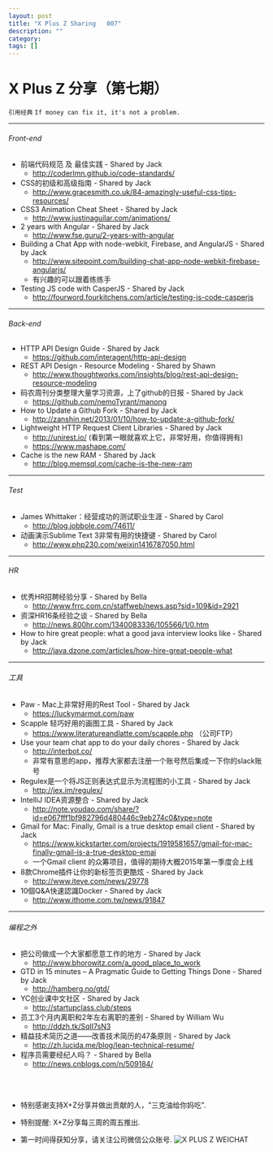 ```yaml
---
layout: post
title: "X Plus Z Sharing   007"
description: ""
category: 
tags: []
---
```

# X Plus Z 分享（第七期）
`引用经典`
`If money can fix it, it's not a problem.`

----

###### Front-end

* 前端代码规范 及 最佳实践 - Shared by Jack
    * <http://coderlmn.github.io/code-standards/>
* CSS的初级和高级指南 - Shared by Jack
    * <http://www.gracesmith.co.uk/84-amazingly-useful-css-tips-resources/>
* CSS3 Animation Cheat Sheet - Shared by Jack
    * <http://www.justinaguilar.com/animations/>
* 2 years with Angular - Shared by Jack
    * <http://www.fse.guru/2-years-with-angular>
* Building a Chat App with node-webkit, Firebase, and AngularJS - Shared by Jack
    * <http://www.sitepoint.com/building-chat-app-node-webkit-firebase-angularjs/>       
    * 有兴趣的可以跟着练练手
* Testing JS code with CasperJS - Shared by Jack
    * <http://fourword.fourkitchens.com/article/testing-js-code-casperjs>

----

###### Back-end
* HTTP API Design Guide - Shared by Jack
    * <https://github.com/interagent/http-api-design>
* REST API Design - Resource Modeling - Shared by Shawn
    * <http://www.thoughtworks.com/insights/blog/rest-api-design-resource-modeling>
* 码农周刊分类整理大量学习资源，上了github的日报 - Shared by Jack
    * <https://github.com/nemoTyrant/manong>
* How to Update a Github Fork - Shared by Jack
    * <http://zanshin.net/2013/01/10/how-to-update-a-github-fork/>
* Lightweight HTTP Request Client Libraries - Shared by Jack
    * <http://unirest.io/> (看到第一眼就喜欢上它，非常好用，你值得拥有)
    * <https://www.mashape.com/>
* Cache is the new RAM - Shared by Jack
    * <http://blog.memsql.com/cache-is-the-new-ram>

----

###### Test
* James Whittaker：经营成功的测试职业生涯 - Shared by Carol
    * <http://blog.jobbole.com/74611/>
* 动画演示Sublime Text 3非常有用的快捷键 - Shared by Carol
    * <http://www.php230.com/weixin1416787050.html>

----

###### HR
* 优秀HR招聘经验分享 - Shared by Bella
    * <http://www.frrc.com.cn/staffweb/news.asp?sid=109&id=2921>
* 资深HR16条经验之谈 - Shared by Bella
    * <http://news.800hr.com/1340083336/105566/1/0.htm>
* How to hire great people: what a good java interview looks like - Shared by Jack
    * <http://java.dzone.com/articles/how-hire-great-people-what>

----

###### 工具
* Paw - Mac上非常好用的Rest Tool - Shared by Jack
    * <https://luckymarmot.com/paw>
* Scapple 轻巧好用的画图工具 - Shared by Jack
    * <https://www.literatureandlatte.com/scapple.php> （公司FTP）
* Use your team chat app to do your daily chores - Shared by Jack
    * <http://interbot.co/>                                                                                             
    * 非常有意思的app，推荐大家都去注册一个账号然后集成一下你的slack账号
* Regulex是一个将JS正则表达式显示为流程图的小工具 - Shared by Jack
    * <http://jex.im/regulex/>
* IntelliJ IDEA资源整合 - Shared by Jack
    * <http://note.youdao.com/share/?id=e067fff1bf982796d480446c9eb274c0&type=note>
* Gmail for Mac: Finally, Gmail is a true desktop email client - Shared by Jack
    * <https://www.kickstarter.com/projects/1919581657/gmail-for-mac-finally-gmail-is-a-true-desktop-emai>          
    * 一个Gmail client 的众筹项目，值得的期待大概2015年第一季度会上线
* 8款Chrome插件让你的新标签页更酷炫  - Shared by Jack
    * <http://www.iteye.com/news/29778>
* 10個Q&A快速認識Docker - Shared by Jack
    * <http://www.ithome.com.tw/news/91847>

----

###### 编程之外
* 把公司做成一个大家都愿意工作的地方 - Shared by Jack
    * <http://www.bhorowitz.com/a_good_place_to_work>
* GTD in 15 minutes – A Pragmatic Guide to Getting Things Done - Shared by Jack
    * <http://hamberg.no/gtd/>
* YC创业课中文社区 - Shared by Jack
    * <http://startupclass.club/steps>
* 员工3个月内离职和2年左右离职的差别  - Shared by William Wu
    * <http://ddzh.tk/SqII7sN3>
* 精益技术简历之道——改善技术简历的47条原则 - Shared by Jack
    * <http://zh.lucida.me/blog/lean-technical-resume/>
* 程序员需要经纪人吗？ - Shared by Bella
    * <http://news.cnblogs.com/n/509184/>
<br />
<br />

* 特别感谢支持X+Z分享并做出贡献的人，"三克油给你妈吃".

* 特别提醒: X+Z分享每三周的周五推出.

* 第一时间得获知分享，请关注公司微信公众账号.
![X PLUS Z WEICHAT](https://s3-us-west-1.amazonaws.com/xplusz.com/x%2Bz_weichat.png)

